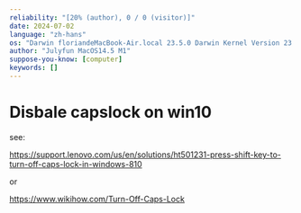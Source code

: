 ```yaml
---
reliability: "[20% (author), 0 / 0 (visitor)]"
date: 2024-07-02
language: "zh-hans"
os: "Darwin floriandeMacBook-Air.local 23.5.0 Darwin Kernel Version 23.5.0: Wed May  1 20:16:51 PDT 2024; root:xnu-10063.121.3~5/RELEASE_ARM64_T8103 arm64"
author: "Julyfun MacOS14.5 M1"
suppose-you-know: [computer]
keywords: []
---
```


# Disbale capslock on win10

see: 

https://support.lenovo.com/us/en/solutions/ht501231-press-shift-key-to-turn-off-caps-lock-in-windows-810

or

https://www.wikihow.com/Turn-Off-Caps-Lock


